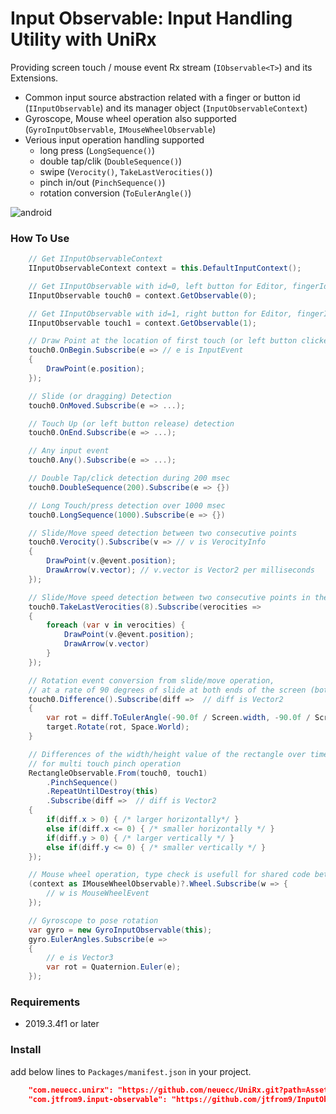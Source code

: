 Input Observable: Input Handling Utility with UniRx
===

Providing screen touch / mouse event Rx stream (`IObservable<T>`) and its Extensions.

- Common input source abstraction related with a finger or button id (`IInputObservable`) and its manager object (`InputObservableContext`)
- Gyroscope, Mouse wheel operation also supported (`GyroInputObservable`, `IMouseWheelObservable`)
- Verious input operation handling supported
    - long press (`LongSequence()`)
    - double tap/clik (`DoubleSequence()`)
    - swipe (`Verocity()`, `TakeLastVerocities()`)
    - pinch in/out (`PinchSequence()`)
    - rotation conversion (`ToEulerAngle()`)

![android](https://user-images.githubusercontent.com/1320102/91451285-3d66df80-e8b8-11ea-9de7-a549bdbd26d3.gif)

### How To Use

```csharp
    // Get IInputObservableContext
    IInputObservableContext context = this.DefaultInputContext();

    // Get IInputObservable with id=0, left button for Editor, fingerId=0 for Android/iOS
    IInputObservable touch0 = context.GetObservable(0);

    // Get IInputObservable with id=1, right button for Editor, fingerId=1 for Android/iOS
    IInputObservable touch1 = context.GetObservable(1);

    // Draw Point at the location of first touch (or left button clicked)
    touch0.OnBegin.Subscribe(e => // e is InputEvent
    {
        DrawPoint(e.position);
    });

    // Slide (or dragging) Detection
    touch0.OnMoved.Subscribe(e => ...);

    // Touch Up (or left button release) detection
    touch0.OnEnd.Subscribe(e => ...);

    // Any input event
    touch0.Any().Subscribe(e => ...);

    // Double Tap/click detection during 200 msec
    touch0.DoubleSequence(200).Subscribe(e => {})

    // Long Touch/press detection over 1000 msec
    touch0.LongSequence(1000).Subscribe(e => {})

    // Slide/Move speed detection between two consecutive points
    touch0.Verocity().Subscribe(v => // v is VerocityInfo
    {
        DrawPoint(v.@event.position);
        DrawArrow(v.vector); // v.vector is Vector2 per milliseconds
    });

    // Slide/Move speed detection between two consecutive points in the last 8 points
    touch0.TakeLastVerocities(8).Subscribe(verocities =>
    {
        foreach (var v in verocities) {
            DrawPoint(v.@event.position);
            DrawArrow(v.vector)
        }
    });

    // Rotation event conversion from slide/move operation,
    // at a rate of 90 degrees of slide at both ends of the screen (both up and down and left and right).
    touch0.Difference().Subscribe(diff =>  // diff is Vector2
    {
        var rot = diff.ToEulerAngle(-90.0f / Screen.width, -90.0f / Screen.height);
        target.Rotate(rot, Space.World);
    }

    // Differences of the width/height value of the rectangle over time (two consecutive rectangles)
    // for multi touch pinch operation
    RectangleObservable.From(touch0, touch1)
        .PinchSequence()
        .RepeatUntilDestroy(this)
        .Subscribe(diff =>  // diff is Vector2
    {
        if(diff.x > 0) { /* larger horizontally*/ }
        else if(diff.x <= 0) { /* smaller horizontally */ }
        if(diff.y > 0) { /* larger vertically */ }
        else if(diff.y <= 0) { /* smaller vertically */ }
    });

    // Mouse wheel operation, type check is usefull for shared code between Editor and Android/iOS
    (context as IMouseWheelObservable)?.Wheel.Subscribe(w => {
        // w is MouseWheelEvent
    });

    // Gyroscope to pose rotation
    var gyro = new GyroInputObservable(this);
    gyro.EulerAngles.Subscribe(e =>
    {
        // e is Vector3
        var rot = Quaternion.Euler(e);
    });
```

### Requirements

- 2019.3.4f1 or later

### Install

add below lines to `Packages/manifest.json` in your project.

```json
    "com.neuecc.unirx": "https://github.com/neuecc/UniRx.git?path=Assets/Plugins/UniRx/Scripts",
    "com.jtfrom9.input-observable": "https://github.com/jtfrom9/InputObservable.git?path=Assets/InputObservable"
```
